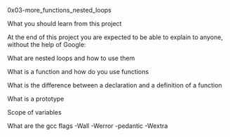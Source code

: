 0x03-more_functions_nested_loops

What you should learn from this project



At the end of this project you are expected to be able to explain to anyone, without the help of Google:

What are nested loops and how to use them

What is a function and how do you use functions

What is the difference between a declaration and a definition of a function

What is a prototype

Scope of variables

What are the gcc flags -Wall -Werror -pedantic -Wextra
